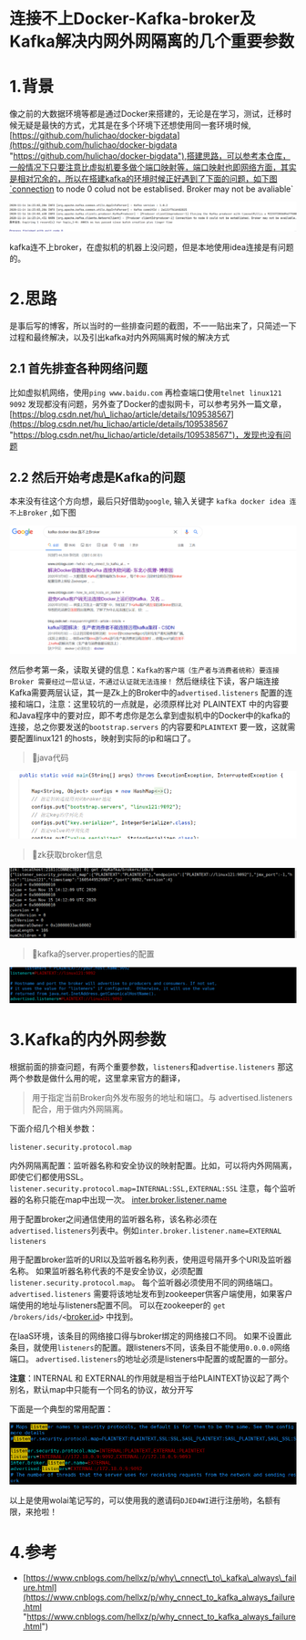 # 连接不上Docker-Kafka-broker及Kafka解决内网外网隔离的几个重要参数

# 1.背景

像之前的大数据环境等都是通过Docker来搭建的，无论是在学习，测试，迁移时候无疑是最快的方式，尤其是在多个环境下还想使用同一套环境时候,[https://github.com/hulichao/docker-bigdata](https://github.com/hulichao/docker-bigdata "https://github.com/hulichao/docker-bigdata"),搭建思路，可以参考本仓库，一般情况下只要注意比虚拟机要多做个端口映射等，端口映射也即网络方面，其实是相对冗余的，所以在搭建kafka的环境时候正好遇到了下面的问题，如下图`connection to node 0 colud not be establised. Broker may not be avaliable`

![](image/image_bERu9eW3Sx.png)

kafka连不上broker，在虚拟机的机器上没问题，但是本地使用idea连接是有问题的。

# 2.思路

是事后写的博客，所以当时的一些排查问题的截图，不一一贴出来了，只简述一下过程和最终解决，以及引出kafka对内外网隔离时候的解决方式

## 2.1 首先排查各种网络问题

比如虚拟机网络，使用`ping www.baidu.com` 再检查端口使用`telnet linux121 9092` 发现都没有问题，另外查了Docker的虚拟网卡，可以参考另外一篇文章，[https://blog.csdn.net/hu\_lichao/article/details/109538567](https://blog.csdn.net/hu_lichao/article/details/109538567 "https://blog.csdn.net/hu_lichao/article/details/109538567")，发现也没有问题

## 2.2 然后开始考虑是Kafka的问题

本来没有往这个方向想，最后只好借助`google`, 输入关键字 `kafka docker idea 连不上Broker` ,如下图

![](image/image_julQ90B7Mj.png)

然后参考第一条，读取关键的信息：`Kafka的客户端（生产者与消费者统称）要连接 Broker 需要经过一层认证，不通过认证就无法连接！` 然后继续往下读，客户端连接Kafka需要两层认证，其一是Zk上的Broker中的`advertised.listeners` 配置的连接和端口，注意：这里较坑的一点就是，必须原样比对   PLAINTEXT 中的内容要和Java程序中的要对应，即不考虑你是怎么拿到虚拟机中的Docker中的kafka的连接，总之你要发送的`bootstrap.servers` 的内容要和`PLAINTEXT` 要一致，这就需要配置linux121 的hosts，映射到实际的ip和端口了。

> 📌java代码

![](image/image_LQHymsIgUQ.png)

> 📌zk获取broker信息

![](image/image_rB2ml9pxWI.png)

> 📌kafka的server.properties的配置

![](image/image_sHl8DJXcwZ.png)

# 3.Kafka的内外网参数

根据前面的排查问题，有两个重要参数，`listeners`和`advertise.listeners` 那这两个参数是做什么用的呢，这里拿来官方的翻译，

> 用于指定当前Broker向外发布服务的地址和端口。与 advertised.listeners 配合，用于做内外网隔离。

下面介绍几个相关参数：

`listener.security.protocol.map`

内外网隔离配置：监听器名称和安全协议的映射配置。比如，可以将内外网隔离，即使它们都使用SSL。`listener.security.protocol.map=INTERNAL:SSL,EXTERNAL:SSL` 注意，每个监听器的名称只能在map中出现一次。
[inter.broker.listener.name](http://inter.broker.listener.name "inter.broker.listener.name")&#x20;

用于配置broker之间通信使用的监听器名称，该名称必须在`advertised.listeners`列表中。例如`inter.broker.listener.name=EXTERNAL`
`listeners`

用于配置broker监听的URI以及监听器名称列表，使用逗号隔开多个URI及监听器名称。
如果监听器名称代表的不是安全协议，必须配置`listener.security.protocol.map`。
每个监听器必须使用不同的网络端口。
`advertised.listeners`
需要将该地址发布到zookeeper供客户端使用，如果客户端使用的地址与listeners配置不同。
可以在zookeeper的 `get /brokers/ids/<`[broker.id](http://broker.id "broker.id")`>` 中找到。

在IaaS环境，该条目的网络接口得与broker绑定的网络接口不同。
如果不设置此条目，就使用`listeners`的配置。跟listeners不同，该条目不能使用`0.0.0.0`网络端口。
`advertised.listeners`的地址必须是listeners中配置的或配置的一部分。

**注意**：INTERNAL 和 EXTERNAL的作用就是相当于给PLAINTEXT协议起了两个别名，默认map中只能有一个同名的协议，故分开写

下面是一个典型的常用配置：

![](image/image_pETE4PoPho.png)

以上是使用wolai笔记写的，可以使用我的邀请码`DJED4WI`进行注册哟，名额有限，来抢啦！

# 4.参考

-   [https://www.cnblogs.com/hellxz/p/why\_cnnect\_to\_kafka\_always\_failure.html](https://www.cnblogs.com/hellxz/p/why_cnnect_to_kafka_always_failure.html "https://www.cnblogs.com/hellxz/p/why_cnnect_to_kafka_always_failure.html")

